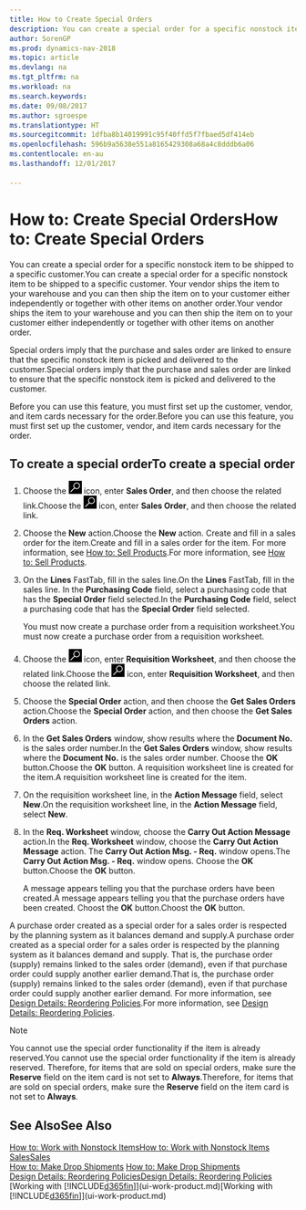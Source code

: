 ```yaml
---
title: How to Create Special Orders
description: You can create a special order for a specific nonstock item to be shipped to a specific customer. Your vendor ships the item to your warehouse and you can then ship the item on to your customer either independently or together with other items on another order.
author: SorenGP
ms.prod: dynamics-nav-2018
ms.topic: article
ms.devlang: na
ms.tgt_pltfrm: na
ms.workload: na
ms.search.keywords: 
ms.date: 09/08/2017
ms.author: sgroespe
ms.translationtype: HT
ms.sourcegitcommit: 1dfba8b14019991c95f40ffd5f7fbaed5df414eb
ms.openlocfilehash: 596b9a5638e551a8165429308a68a4c8dddb6a06
ms.contentlocale: en-au
ms.lasthandoff: 12/01/2017

---
```

# <a name="how-to-create-special-orders"></a><span data-ttu-id="3e9c0-104">How to: Create Special Orders</span><span class="sxs-lookup"><span data-stu-id="3e9c0-104">How to: Create Special Orders</span></span>
<span data-ttu-id="3e9c0-105">You can create a special order for a specific nonstock item to be shipped to a specific customer.</span><span class="sxs-lookup"><span data-stu-id="3e9c0-105">You can create a special order for a specific nonstock item to be shipped to a specific customer.</span></span> <span data-ttu-id="3e9c0-106">Your vendor ships the item to your warehouse and you can then ship the item on to your customer either independently or together with other items on another order.</span><span class="sxs-lookup"><span data-stu-id="3e9c0-106">Your vendor ships the item to your warehouse and you can then ship the item on to your customer either independently or together with other items on another order.</span></span>  

<span data-ttu-id="3e9c0-107">Special orders imply that the purchase and sales order are linked to ensure that the specific nonstock item is picked and delivered to the customer.</span><span class="sxs-lookup"><span data-stu-id="3e9c0-107">Special orders imply that the purchase and sales order are linked to ensure that the specific nonstock item is picked and delivered to the customer.</span></span>  

<span data-ttu-id="3e9c0-108">Before you can use this feature, you must first set up the customer, vendor, and item cards necessary for the order.</span><span class="sxs-lookup"><span data-stu-id="3e9c0-108">Before you can use this feature, you must first set up the customer, vendor, and item cards necessary for the order.</span></span>  

## <a name="to-create-a-special-order"></a><span data-ttu-id="3e9c0-109">To create a special order</span><span class="sxs-lookup"><span data-stu-id="3e9c0-109">To create a special order</span></span>  
1.  <span data-ttu-id="3e9c0-110">Choose the ![Search for Page or Report](media/ui-search/search_small.png "Search for Page or Report icon") icon, enter **Sales Order**, and then choose the related link.</span><span class="sxs-lookup"><span data-stu-id="3e9c0-110">Choose the ![Search for Page or Report](media/ui-search/search_small.png "Search for Page or Report icon") icon, enter **Sales Order**, and then choose the related link.</span></span>  
2. <span data-ttu-id="3e9c0-111">Choose the **New** action.</span><span class="sxs-lookup"><span data-stu-id="3e9c0-111">Choose the **New** action.</span></span> <span data-ttu-id="3e9c0-112">Create and fill in a  sales order for the item.</span><span class="sxs-lookup"><span data-stu-id="3e9c0-112">Create and fill in a  sales order for the item.</span></span> <span data-ttu-id="3e9c0-113">For more information, see [How to: Sell Products](sales-how-sell-products.md).</span><span class="sxs-lookup"><span data-stu-id="3e9c0-113">For more information, see [How to: Sell Products](sales-how-sell-products.md).</span></span>
3.  <span data-ttu-id="3e9c0-114">On the **Lines** FastTab, fill in the sales line.</span><span class="sxs-lookup"><span data-stu-id="3e9c0-114">On the **Lines** FastTab, fill in the sales line.</span></span> <span data-ttu-id="3e9c0-115">In the **Purchasing Code** field, select a purchasing code that has the **Special Order** field selected.</span><span class="sxs-lookup"><span data-stu-id="3e9c0-115">In the **Purchasing Code** field, select a purchasing code that has the **Special Order** field selected.</span></span>

    <span data-ttu-id="3e9c0-116">You must now create a purchase order from a requisition worksheet.</span><span class="sxs-lookup"><span data-stu-id="3e9c0-116">You must now create a purchase order from a requisition worksheet.</span></span>  
4. <span data-ttu-id="3e9c0-117">Choose the ![Search for Page or Report](media/ui-search/search_small.png "Search for Page or Report icon") icon, enter **Requisition Worksheet**, and then choose the related link.</span><span class="sxs-lookup"><span data-stu-id="3e9c0-117">Choose the ![Search for Page or Report](media/ui-search/search_small.png "Search for Page or Report icon") icon, enter **Requisition Worksheet**, and then choose the related link.</span></span>  
5. <span data-ttu-id="3e9c0-118">Choose the **Special Order** action, and then choose the **Get Sales Orders** action.</span><span class="sxs-lookup"><span data-stu-id="3e9c0-118">Choose the **Special Order** action, and then choose the **Get Sales Orders** action.</span></span>  
6.  <span data-ttu-id="3e9c0-119">In the **Get Sales Orders** window, show results where the **Document No.** is the sales order number.</span><span class="sxs-lookup"><span data-stu-id="3e9c0-119">In the **Get Sales Orders** window, show results where the **Document No.** is the sales order number.</span></span> <span data-ttu-id="3e9c0-120">Choose the **OK** button.</span><span class="sxs-lookup"><span data-stu-id="3e9c0-120">Choose the **OK** button.</span></span> <span data-ttu-id="3e9c0-121">A requisition worksheet line is created for the item.</span><span class="sxs-lookup"><span data-stu-id="3e9c0-121">A requisition worksheet line is created for the item.</span></span>  
7.  <span data-ttu-id="3e9c0-122">On the requisition worksheet line, in the **Action Message** field, select **New**.</span><span class="sxs-lookup"><span data-stu-id="3e9c0-122">On the requisition worksheet line, in the **Action Message** field, select **New**.</span></span>  
8.  <span data-ttu-id="3e9c0-123">In the **Req. Worksheet** window, choose the **Carry Out Action Message** action.</span><span class="sxs-lookup"><span data-stu-id="3e9c0-123">In the **Req. Worksheet** window, choose the **Carry Out Action Message** action.</span></span> <span data-ttu-id="3e9c0-124">The **Carry Out Action Msg. - Req.** window opens.</span><span class="sxs-lookup"><span data-stu-id="3e9c0-124">The **Carry Out Action Msg. - Req.** window opens.</span></span> <span data-ttu-id="3e9c0-125">Choose the **OK** button.</span><span class="sxs-lookup"><span data-stu-id="3e9c0-125">Choose the **OK** button.</span></span>  

    <span data-ttu-id="3e9c0-126">A message appears telling you that the purchase orders have been created.</span><span class="sxs-lookup"><span data-stu-id="3e9c0-126">A message appears telling you that the purchase orders have been created.</span></span> <span data-ttu-id="3e9c0-127">Choost the **OK** button.</span><span class="sxs-lookup"><span data-stu-id="3e9c0-127">Choost the **OK** button.</span></span>  

<span data-ttu-id="3e9c0-128">A purchase order created as a special order for a sales order is respected by the planning system as it balances demand and supply.</span><span class="sxs-lookup"><span data-stu-id="3e9c0-128">A purchase order created as a special order for a sales order is respected by the planning system as it balances demand and supply.</span></span> <span data-ttu-id="3e9c0-129">That is, the purchase order (supply) remains linked to the sales order (demand), even if that purchase order could supply another earlier demand.</span><span class="sxs-lookup"><span data-stu-id="3e9c0-129">That is, the purchase order (supply) remains linked to the sales order (demand), even if that purchase order could supply another earlier demand.</span></span> <span data-ttu-id="3e9c0-130">For more information, see [Design Details: Reordering Policies](design-details-reservation-order-tracking-and-action-messaging.md).</span><span class="sxs-lookup"><span data-stu-id="3e9c0-130">For more information, see [Design Details: Reordering Policies](design-details-reservation-order-tracking-and-action-messaging.md).</span></span>  

> [!NOTE]  
>  <span data-ttu-id="3e9c0-131">You cannot use the special order functionality if the item is already reserved.</span><span class="sxs-lookup"><span data-stu-id="3e9c0-131">You cannot use the special order functionality if the item is already reserved.</span></span> <span data-ttu-id="3e9c0-132">Therefore, for items that are sold on special orders, make sure the **Reserve** field on the item card is not set to **Always**.</span><span class="sxs-lookup"><span data-stu-id="3e9c0-132">Therefore, for items that are sold on special orders, make sure the **Reserve** field on the item card is not set to **Always**.</span></span>  

## <a name="see-also"></a><span data-ttu-id="3e9c0-133">See Also</span><span class="sxs-lookup"><span data-stu-id="3e9c0-133">See Also</span></span>  
[<span data-ttu-id="3e9c0-134">How to: Work with Nonstock Items</span><span class="sxs-lookup"><span data-stu-id="3e9c0-134">How to: Work with Nonstock Items</span></span>](inventory-how-work-nonstock-items.md)  
[<span data-ttu-id="3e9c0-135">Sales</span><span class="sxs-lookup"><span data-stu-id="3e9c0-135">Sales</span></span>](sales-manage-sales.md)  
<span data-ttu-id="3e9c0-136">[How to: Make Drop Shipments](sales-how-drop-shipment.md) </span><span class="sxs-lookup"><span data-stu-id="3e9c0-136">[How to: Make Drop Shipments](sales-how-drop-shipment.md) </span></span>  
[<span data-ttu-id="3e9c0-137">Design Details: Reordering Policies</span><span class="sxs-lookup"><span data-stu-id="3e9c0-137">Design Details: Reordering Policies</span></span>](design-details-reservation-order-tracking-and-action-messaging.md)  
<span data-ttu-id="3e9c0-138">[Working with [!INCLUDE[d365fin](includes/d365fin_md.md)]](ui-work-product.md)</span><span class="sxs-lookup"><span data-stu-id="3e9c0-138">[Working with [!INCLUDE[d365fin](includes/d365fin_md.md)]](ui-work-product.md)</span></span>

